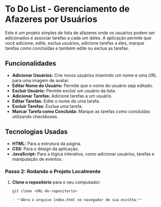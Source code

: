 # To Do List - Gerenciamento de Afazeres por Usuários

Este é um projeto simples de lista de afazeres onde os usuários podem ser adicionados e associar tarefas a cada um deles. A aplicação permite que você adicione, edite, exclua usuários, adicione tarefas a eles, marque tarefas como concluídas e também edite ou exclua as tarefas.

## Funcionalidades

- **Adicionar Usuários:** Crie novos usuários inserindo um nome e uma URL para uma imagem de avatar.
- **Editar Nome do Usuário:** Permite que o nome do usuário seja editado.
- **Excluir Usuário:** Permite excluir um usuário da lista.
- **Adicionar Tarefas:** Adicione tarefas a um usuário.
- **Editar Tarefas:** Edite o nome de uma tarefa.
- **Excluir Tarefas:** Exclua uma tarefa.
- **Marcar Tarefa como Concluída:** Marque as tarefas como concluídas utilizando checkboxes.

## Tecnologias Usadas

- **HTML:** Para a estrutura da página.
- **CSS:** Para o design da aplicação.
- **JavaScript:** Para a lógica interativa, como adicionar usuários, tarefas e manipulação de eventos.


### Passo 2: Rodando o Projeto Localmente

1. **Clone o repositório** para o seu computador:

   ```bash
   git clone <URL-do-repositorio>

   - **Abra o arquivo index.html no navegador de sua escolha:** 


